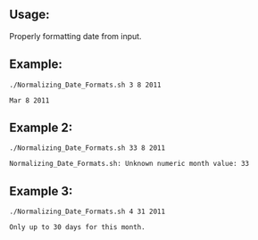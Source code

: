 ## Usage: ##

Properly formatting date from input. 

## Example: ##

```
./Normalizing_Date_Formats.sh 3 8 2011
```
```
Mar 8 2011
```
## Example 2: ##

```
./Normalizing_Date_Formats.sh 33 8 2011
```
```
Normalizing_Date_Formats.sh: Unknown numeric month value: 33
```
## Example 3: ##

```
./Normalizing_Date_Formats.sh 4 31 2011
```
```
Only up to 30 days for this month.
```
